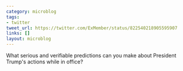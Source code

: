 ```yaml
---
category: microblog
tags:
- twitter
tweet_url: https://twitter.com/ExMember/status/822540218905595907
links: []
layout: microblog
---
```

What serious and verifiable predictions can you make about President Trump's actions while in office?
